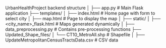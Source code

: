 UrbanHealthProject backend structure
│
├── app.py                     # Main Flask application
├── templates/
│   ├── index.html             # Home page with form to select city
│   ├── map.html               # Page to display the map
│
├── static/
│   ├── <city_name>_flask.html # Maps generated dynamically
│
├── data_preprocessing.py      # Contains pre-processing functions
├── Updated_Shape_files/
│   └── CT10_MetroAll.shp      # Shapefile
│
├── UpdateMetropolitanCensusTractsData.csv # CSV data
